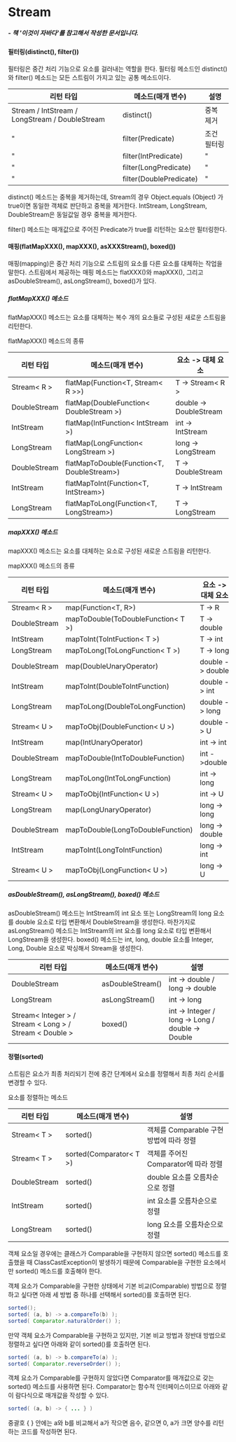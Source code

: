 # Stream

##### - 책 '이것이 자바다'를 참고해서 작성한 문서입니다.



#### 필터링(distinct(), filter())

필터링은 중간 처리 기능으로 요소를 걸러내는 역할을 한다. 필터링 메소드인 distinct()와 filter() 메소드는 모든 스트림이 가지고 있는 공통 메소드이다.

| 리턴 타입                                      | 메소드(매개 변수)       | 설명        |
| ---------------------------------------------- | ----------------------- | ----------- |
| Stream / IntStream / LongStream / DoubleStream | distinct()              | 중복 제거   |
| "                                              | filter(Predicate)       | 조건 필터링 |
| "                                              | filter(IntPredicate)    | "           |
| "                                              | filter(LongPredicate)   | "           |
| "                                              | filter(DoublePredicate) | "           |

distinct() 메소드는 중복을 제거하는데, Stream의 경우 Object.equals (Object) 가 true이면 동일한 객체로 판단하고 중복을 제거한다. IntStream, LongStream, DoubleStream은 동일값일 경우 중복을 제거한다.

filter() 메소드는 매개값으로 주어진 Predicate가 true를 리턴하는 요소만 필터링한다.



#### 매핑(flatMapXXX(), mapXXX(), asXXXStream(), boxed())

매핑(mapping)은 중간 처리 기능으로 스트림의 요소를 다른 요소를 대체하는 작업을 말한다. 스트림에서 제공하는 매핑 메소드는 flatXXX()와 mapXXX(), 그리고 asDoubleStream(), asLongStream(), boxed()가 있다.



##### flatMapXXX() 메소드

flatMapXXX() 메소드는 요소를 대체하는 복수 개의 요소들로 구성된 새로운 스트림을 리턴한다.

flatMapXXX() 메소드의 종류

| 리턴 타입    | 메소드(매개 변수)                          | 요소 -> 대체 요소      |
| ------------ | ------------------------------------------ | ---------------------- |
| Stream< R >  | flatMap(Function<T, Stream< R >>)          | T -> Stream< R >       |
| DoubleStream | flatMap(DoubleFunction< DoubleStream >)    | double -> DoubleStream |
| IntStream    | flatMap(IntFunction< IntStream >)          | int -> IntStream       |
| LongStream   | flatMap(LongFunction< LongStream >)        | long -> LongStream     |
| DoubleStream | flatMapToDouble(Function<T, DoubleStream>) | T -> DoubleStream      |
| IntStream    | flatMapToInt(Function<T, IntStream>)       | T -> IntStream         |
| LongStream   | flatMapToLong(Function<T, LongStream>)     | T -> LongStream        |



##### mapXXX() 메소드

mapXXX() 메소드는 요소를 대체하는 요소로 구성된 새로운 스트림을 리턴한다.

mapXXX() 메소드의 종류

| 리턴 타입    | 메소드(매개 변수)                  | 요소 -> 대체 요소 |
| ------------ | ---------------------------------- | ----------------- |
| Stream< R >  | map(Function<T, R>)                | T -> R            |
| DoubleStream | mapToDouble(ToDoubleFunction< T >) | T -> double       |
| IntStream    | mapToInt(ToIntFuction< T >)        | T -> int          |
| LongStream   | mapToLong(ToLongFunction< T >)     | T -> long         |
| DoubleStream | map(DoubleUnaryOperator)           | double -> double  |
| IntStream    | mapToInt(DoubleToIntFunction)      | double -> int     |
| LongStream   | mapToLong(DoubleToLongFunction)    | double -> long    |
| Stream< U >  | mapToObj(DoubleFunction< U >)      | double -> U       |
| IntStream    | map(IntUnaryOperator)              | int -> int        |
| DoubleStream | mapToDouble(IntToDoubleFunction)   | int ->double      |
| LongStream   | mapToLong(IntToLongFunction)       | int -> long       |
| Stream< U >  | mapToObj(IntFunction< U >)         | int -> U          |
| LongStream   | map(LongUnaryOperator)             | long -> long      |
| DoubleStream | mapToDouble(LongToDoubleFunction)  | long -> double    |
| IntStream    | mapToInt(LongToIntFunction)        | long -> int       |
| Stream< U >  | mapToObj(LongFunction< U >)        | long -> U         |



##### asDoubleStream(), asLongStream(), boxed() 메소드

asDoubleStream() 메소드는 IntStream의 int 요소 또는 LongStream의 long 요소를 double 요소로 타입 변환해서 DoubleStream을 생성한다. 마찬가지로 asLongStream() 메소드는 IntStream의 int 요소를 long 요소로 타입 변환해서 LongStream을 생성한다. boxed() 메소드는 int, long, double 요소를 Integer, Long, Double 요소로 박싱해서 Stream을 생성한다.

| 리턴 타입                                               | 메소드(매개 변수) | 설명                                             |
| ------------------------------------------------------- | ----------------- | ------------------------------------------------ |
| DoubleStream                                            | asDoubleStream()  | int -> double / long -> double                   |
| LongStream                                              | asLongStream()    | int -> long                                      |
| Stream< Integer > / Stream < Long > / Stream < Double > | boxed()           | int -> Integer / long -> Long / double -> Double |



#### 정렬(sorted)

스트림은 요소가 최종 처리되기 전에 중간 단계에서 요소를 정렬해서 최종 처리 순서를 변경할 수 있다.

요소를 정렬하는 메소드

| 리턴 타입    | 메소드(매개 변수)       | 설명                                    |
| ------------ | ----------------------- | --------------------------------------- |
| Stream< T >  | sorted()                | 객체를 Comparable 구현 방법에 따라 정렬 |
| Stream< T >  | sorted(Comparator< T >) | 객체를 주어진 Comparator에 따라 정렬    |
| DoubleStream | sorted()                | double 요소를 오름차순으로 정렬         |
| IntStream    | sorted()                | int 요소를 오름차순으로 정렬            |
| LongStream   | sorted()                | long 요소를 오름차순으로 정렬           |

객체 요소일 경우에는 클래스가 Comparable을 구현하지 않으면 sorted() 메소드를 호출했을 때 ClassCastException이 발생하기 때문에 Comparable을 구현한 요소에서만 sorted() 메소드를 호출해야 한다.



객체 요소가 Comparable을 구현한 상태에서 기본 비교(Comparable) 방법으로 정렬하고 싶다면 아래 세 방법 중 하나를 선택해서 sorted()를 호출하면 된다.

```java
sorted();
sorted( (a, b) -> a.compareTo(b) );
sorted( Comparator.naturalOrder() );
```

만약 객체 요소가 Comparable을 구현하고 있지만, 기본 비교 방법과 정반대 방법으로 정렬하고 싶다면 아래와 같이 sorted()를 호출하면 된다.

```java
sorted( (a, b) -> b.compareTo(a) );
sorted( Comparator.reverseOrder() );
```

객체 요소가 Comparable를 구현하지 않았다면 Comparator를 매개값으로 갖는 sorted() 메소드를 사용하면 된다. Comparator는 함수적 인터페이스이므로 아래와 같이 람다식으로 매개값을 작성할 수 있다.

```java
sorted( (a, b) -> { ... } )
```

중괄호 { } 안에는 a와 b를 비교해서 a가 작으면 음수, 같으면 0, a가 크면 양수를 리턴하는 코드를 작성하면 된다.